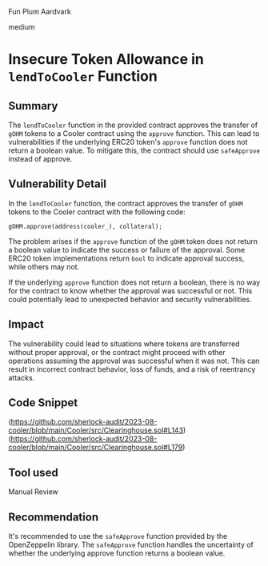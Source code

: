 Fun Plum Aardvark

medium

# Insecure Token Allowance in `lendToCooler` Function
## Summary
The `lendToCooler` function in the provided contract approves the transfer of `gOHM` tokens to a Cooler contract using the `approve` function. This can lead to vulnerabilities if the underlying ERC20 token's `approve` function does not return a boolean value. To mitigate this, the contract should use `safeApprove` instead of approve.
## Vulnerability Detail
In the `lendToCooler` function, the contract approves the transfer of `gOHM` tokens to the Cooler contract with the following code:
```solidity
gOHM.approve(address(cooler_), collateral);
```
The problem arises if the `approve` function of the `gOHM` token does not return a boolean value to indicate the success or failure of the approval. Some ERC20 token implementations return `bool` to indicate approval success, while others may not.

If the underlying `approve` function does not return a boolean, there is no way for the contract to know whether the approval was successful or not. This could potentially lead to unexpected behavior and security vulnerabilities.
## Impact
The vulnerability could lead to situations where tokens are transferred without proper approval, or the contract might proceed with other operations assuming the approval was successful when it was not. This can result in incorrect contract behavior, loss of funds, and a risk of reentrancy attacks.
## Code Snippet
(https://github.com/sherlock-audit/2023-08-cooler/blob/main/Cooler/src/Clearinghouse.sol#L143)
(https://github.com/sherlock-audit/2023-08-cooler/blob/main/Cooler/src/Clearinghouse.sol#L179)
## Tool used

Manual Review

## Recommendation
It's recommended to use the `safeApprove` function provided by the OpenZeppelin library. The `safeApprove` function handles the uncertainty of whether the underlying approve function returns a boolean value. 